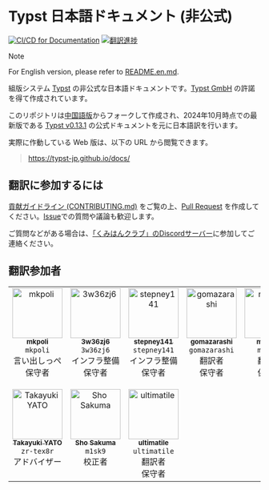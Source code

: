 # Typst 日本語ドキュメント (非公式)

[![CI/CD for Documentation](https://github.com/typst-jp/typst-jp.github.io/actions/workflows/deploy.yml/badge.svg?branch=main&event=push)](https://github.com/typst-jp/typst-jp.github.io/actions/workflows/deploy.yml)
[![翻訳進捗](https://img.shields.io/badge/Translation%20Progress%20%2f%20翻訳進捗-28%25-orange.svg)](https://github.com/typst-jp/typst-jp.github.io/issues/44)

> [!NOTE]
> For English version, please refer to [README.en.md](README.en.md).

組版システム [Typst](https://typst.app/docs) の非公式な日本語ドキュメントです。[Typst GmbH](https://typst.app/legal/) の許諾を得て作成されています。

このリポジトリは[中国語版](https://github.com/typst-doc-cn/typst-doc-cn.github.io)からフォークして作成され、2024年10月時点での最新版である [Typst v0.13.1](https://typst.app/docs/changelog/#v0.13.1) の公式ドキュメントを元に日本語訳を行います。

実際に作動している Web 版は、以下の URL から閲覧できます。
> https://typst-jp.github.io/docs/

## 翻訳に参加するには

[貢献ガイドライン (CONTRIBUTING.md)](CONTRIBUTING.md) をご覧の上、[Pull Request](https://github.com/typst-jp/typst-jp.github.io/pulls) を作成してください。[Issue](https://github.com/typst-jp/typst-jp.github.io/issues)での質問や議論も歓迎します。

ご質問などがある場合は、[「くみはんクラブ」のDiscordサーバー](https://discord.gg/9xF7k4aAuH)に参加してご連絡ください。

## 翻訳参加者

<table cellspacing="0" cellpadding="0">
  <tbody>
    <tr>
      <td align="center" valign="top" width="16.28%"><a href="https://github.com/mkpoli"><img src="https://github.com/mkpoli.png" width="100px" alt="mkpoli"/><br /><sub><b>mkpoli</b></sub></a><br/><code>mkpoli</code><br/>言い出しっぺ<br/>保守者</td>
      <td align="center" valign="top" width="16.28%"><a href="https://github.com/3w36zj6"><img src="https://github.com/3w36zj6.png" width="100px" alt="3w36zj6"/><br /><sub><b>3w36zj6</b></sub></a><br/><code>3w36zj6</code><br/>インフラ整備<br/>保守者</td>
      <td align="center" valign="top" width="16.28%"><a href="https://github.com/stepney141"><img src="https://github.com/stepney141.png" width="100px" alt="stepney141"/><br /><sub><b>stepney141</b></sub></a><br/><code>stepney141</code><br/>インフラ整備<br/>保守者</td>
      <td align="center" valign="top" width="16.28%"><a href="https://github.com/gomazarashi"><img src="https://github.com/gomazarashi.png" width="100px" alt="gomazarashi"/><br /><sub><b>gomazarashi</b></sub></a><br/><code>gomazarashi</code><br/>翻訳者<br/>保守者</td>
      <td align="center" valign="top" width="16.28%"><a href="https://github.com/monaqa"><img src="https://github.com/monaqa.png" width="100px" alt="monaqa"/><br /><sub><b>monaqa</b></sub></a><br/><code>monaqa</code><br/>翻訳者<br/>保守者</td>
      <td align="center" valign="top" width="14.28%"><a href="https://github.com/kimushun1101"><img src="https://github.com/kimushun1101.png" width="100px" alt="Shunsuke KIMURA"/><br /><sub><b>Shunsuke KIMURA</b></sub></a><br/><code>kimshun1101</code><br/>翻訳者<br/>保守者</td>
    </tr>
    <tr>
      <td align="center" valign="top" width="16.28%"><a href="https://github.com/zr-tex8r"><img src="https://github.com/zr-tex8r.png" width="100px" alt="Takayuki YATO"/><br /><sub><b>Takayuki YATO</b></sub></a><br/><code>zr-tex8r</code><br/>アドバイザー</td>
      <td align="center" valign="top" width="16.28%"><a href="https://github.com/m1sk9"><img src="https://github.com/m1sk9.png" width="100px" alt="Sho Sakuma"/><br /><sub><b>Sho Sakuma</b></sub></a><br/><code>m1sk9</code><br/>校正者</td>
      <td align="center" valign="top" width="16.28%"><a href="https://github.com/ultimatile"><img src="https://github.com/ultimatile.png" width="100px" alt="ultimatile"/><br /><sub><b>ultimatile</b></sub></a><br/><code>ultimatile</code><br/>翻訳者<br/>保守者</td>
    </tr>
  </tbody>
</table>
